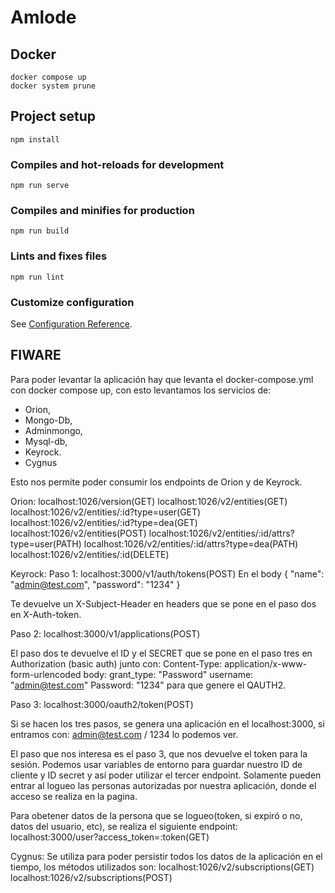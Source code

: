 # Amlode

## Docker

```
docker compose up
docker system prune
```

## Project setup

```
npm install
```

### Compiles and hot-reloads for development

```
npm run serve
```

### Compiles and minifies for production

```
npm run build
```

### Lints and fixes files

```
npm run lint
```

### Customize configuration

See [Configuration Reference](https://cli.vuejs.org/config/).

## FIWARE

Para poder levantar la aplicación hay que levanta el docker-compose.yml con docker compose up, con esto levantamos los servicios de:

- Orion,
- Mongo-Db,
- Adminmongo,
- Mysql-db,
- Keyrock.
- Cygnus

Esto nos permite poder consumir los endpoints de Orion y de Keyrock.

Orion:
localhost:1026/version(GET)
localhost:1026/v2/entities(GET)
localhost:1026/v2/entities/:id?type=user(GET)
localhost:1026/v2/entities/:id?type=dea(GET)
localhost:1026/v2/entities(POST)
localhost:1026/v2/entities/:id/attrs?type=user(PATH)
localhost:1026/v2/entities/:id/attrs?type=dea(PATH)
localhost:1026/v2/entities/:id(DELETE)

Keyrock:
Paso 1: localhost:3000/v1/auth/tokens(POST)
En el body
{
"name": "admin@test.com",
"password": "1234"
}

Te devuelve un X-Subject-Header en headers que se pone en el paso dos en X-Auth-token.

Paso 2: localhost:3000/v1/applications(POST)

El paso dos te devuelve el ID y el SECRET que se pone en el paso tres en Authorization (basic auth) junto con:
Content-Type: application/x-www-form-urlencoded
body:
grant_type: "Password"
username: "admin@test.com"
Password: "1234"
para que genere el QAUTH2.

Paso 3: localhost:3000/oauth2/token(POST)

Si se hacen los tres pasos, se genera una aplicación en el localhost:3000, si entramos con: admin@test.com / 1234 lo podemos ver.

El paso que nos interesa es el paso 3, que nos devuelve el token para la sesión. Podemos usar variables de entorno para guardar nuestro ID de cliente y ID secret y así poder utilizar el tercer endpoint. Solamente pueden entrar al logueo las personas autorizadas por nuestra aplicación, donde el acceso se realiza en la pagina.

Para obetener datos de la persona que se logueo(token, si expiró o no, datos del usuario, etc), se realiza el siguiente endpoint:
localhost:3000/user?access_token=:token(GET)

Cygnus:
Se utiliza para poder persistir todos los datos de la aplicación en el tiempo, los métodos utilizados son:
localhost:1026/v2/subscriptions(GET)
localhost:1026/v2/subscriptions(POST)
